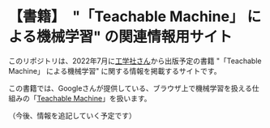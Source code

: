 # 【書籍】　"「Teachable Machine」 による機械学習" の関連情報用サイト
このリポジトリは、2022年7月に[工学社さん](https://www.kohgakusha.co.jp/)から出版予定の書籍 "「Teachable Machine」 による機械学習" に関する情報を掲載するサイトです。

この書籍では、Googleさんが提供している、ブラウザ上で機械学習を扱える仕組みの「[Teachable Machine](https://teachablemachine.withgoogle.com/)」を扱います。

（今後、情報を追記していく予定です）
